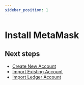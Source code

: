 ```yaml
---
sidebar_position: 1
---
```


# Install MetaMask

## Next steps

- [Create New Account](create-metamask-wallet)
- [Import Existing Account](import-account)
- [Import Ledger Account](import-ledger-account)
